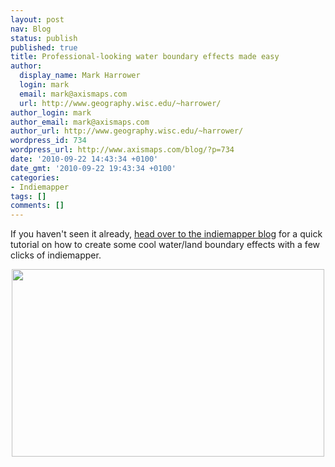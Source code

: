 ```yaml
---
layout: post
nav: Blog
status: publish
published: true
title: Professional-looking water boundary effects made easy
author:
  display_name: Mark Harrower
  login: mark
  email: mark@axismaps.com
  url: http://www.geography.wisc.edu/~harrower/
author_login: mark
author_email: mark@axismaps.com
author_url: http://www.geography.wisc.edu/~harrower/
wordpress_id: 734
wordpress_url: http://www.axismaps.com/blog/?p=734
date: '2010-09-22 14:43:34 +0100'
date_gmt: '2010-09-22 19:43:34 +0100'
categories:
- Indiemapper
tags: []
comments: []
---
```

<p>If you haven't seen it already, <a href="http://indiemapper.io/blog/2010/09/professional-looking-water-boundary-effects-made-easy/" target="_blank">head over to the indiemapper blog</a> for a quick tutorial on how to create some cool water/land boundary effects with a few clicks of indiemapper.</p>
<p style="text-align: center;"><a href="http://indiemapper.io/blog/2010/09/professional-looking-water-boundary-effects-made-easy/" target="_blank"><img class="aligncenter size-full wp-image-735" src="{{ site.baseurl }}/media/posts/2010/09/teaser_watereffects.jpg" alt="" width="500" height="300" /></a></p>
